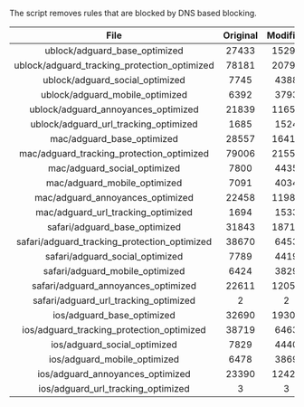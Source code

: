The script removes rules that are blocked by DNS based blocking.


| File | Original | Modified |
|:----:|:-----:|:-----:|
| ublock/adguard_base_optimized | 27433 | 15292 |
| ublock/adguard_tracking_protection_optimized | 78181 | 20795 |
| ublock/adguard_social_optimized | 7745 | 4388 |
| ublock/adguard_mobile_optimized | 6392 | 3793 |
| ublock/adguard_annoyances_optimized | 21839 | 11655 |
| ublock/adguard_url_tracking_optimized | 1685 | 1524 |
| mac/adguard_base_optimized | 28557 | 16417 |
| mac/adguard_tracking_protection_optimized | 79006 | 21551 |
| mac/adguard_social_optimized | 7800 | 4435 |
| mac/adguard_mobile_optimized | 7091 | 4034 |
| mac/adguard_annoyances_optimized | 22458 | 11980 |
| mac/adguard_url_tracking_optimized | 1694 | 1533 |
| safari/adguard_base_optimized | 31843 | 18719 |
| safari/adguard_tracking_protection_optimized | 38670 | 6453 |
| safari/adguard_social_optimized | 7789 | 4419 |
| safari/adguard_mobile_optimized | 6424 | 3829 |
| safari/adguard_annoyances_optimized | 22611 | 12059 |
| safari/adguard_url_tracking_optimized | 2 | 2 |
| ios/adguard_base_optimized | 32690 | 19302 |
| ios/adguard_tracking_protection_optimized | 38719 | 6463 |
| ios/adguard_social_optimized | 7829 | 4440 |
| ios/adguard_mobile_optimized | 6478 | 3869 |
| ios/adguard_annoyances_optimized | 23390 | 12426 |
| ios/adguard_url_tracking_optimized | 3 | 3 |